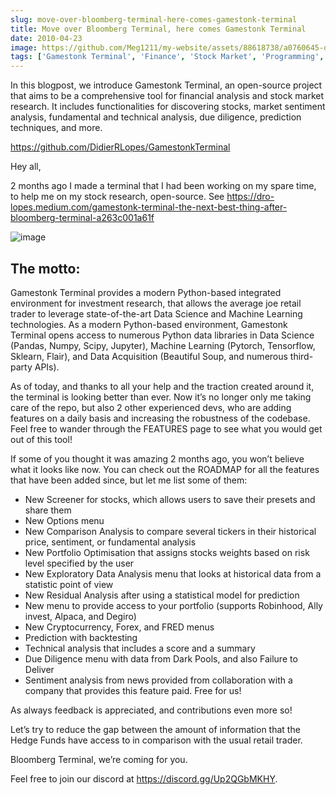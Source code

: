 ```yaml
---
slug: move-over-bloomberg-terminal-here-comes-gamestonk-terminal
title: Move over Bloomberg Terminal, here comes Gamestonk Terminal
date: 2010-04-23
image: https://github.com/Meg1211/my-website/assets/88618738/a0760645-db19-4d5e-bf8a-089865eb12b3
tags: ['Gamestonk Terminal', 'Finance', 'Stock Market', 'Programming', 'Open Source']
---
```


In this blogpost, we introduce Gamestonk Terminal, an open-source project that aims to be a comprehensive tool for financial analysis and stock market research. It includes functionalities for discovering stocks, market sentiment analysis, fundamental and technical analysis, due diligence, prediction techniques, and more.

<!-- truncate -->

https://github.com/DidierRLopes/GamestonkTerminal

Hey all,

2 months ago I made a terminal that I had been working on my spare time, to help me on my stock research, open-source. See https://dro-lopes.medium.com/gamestonk-terminal-the-next-best-thing-after-bloomberg-terminal-a263c001a61f

![image](https://github.com/Meg1211/my-website/assets/88618738/a0760645-db19-4d5e-bf8a-089865eb12b3)

## The motto:
Gamestonk Terminal provides a modern Python-based integrated environment for investment research, that allows the average joe retail trader to leverage state-of-the-art Data Science and Machine Learning technologies. As a modern Python-based environment, Gamestonk Terminal opens access to numerous Python data libraries in Data Science (Pandas, Numpy, Scipy, Jupyter), Machine Learning (Pytorch, Tensorflow, Sklearn, Flair), and Data Acquisition (Beautiful Soup, and numerous third-party APIs).

As of today, and thanks to all your help and the traction created around it, the terminal is looking better than ever. Now it’s no longer only me taking care of the repo, but also 2 other experienced devs, who are adding features on a daily basis and increasing the robustness of the codebase. Feel free to wander through the FEATURES page to see what you would get out of this tool!

If some of you thought it was amazing 2 months ago, you won’t believe what it looks like now. You can check out the ROADMAP for all the features that have been added since, but let me list some of them:

- New Screener for stocks, which allows users to save their presets and share them
- New Options menu
- New Comparison Analysis to compare several tickers in their historical price, sentiment, or fundamental analysis
- New Portfolio Optimisation that assigns stocks weights based on risk level specified by the user
- New Exploratory Data Analysis menu that looks at historical data from a statistic point of view
- New Residual Analysis after using a statistical model for prediction
- New menu to provide access to your portfolio (supports Robinhood, Ally invest, Alpaca, and Degiro)
- New Cryptocurrency, Forex, and FRED menus
- Prediction with backtesting
- Technical analysis that includes a score and a summary
- Due Diligence menu with data from Dark Pools, and also Failure to Deliver
- Sentiment analysis from news provided from collaboration with a company that provides this feature paid. Free for us!

As always feedback is appreciated, and contributions even more so!

Let’s try to reduce the gap between the amount of information that the Hedge Funds have access to in comparison with the usual retail trader.

Bloomberg Terminal, we’re coming for you.

Feel free to join our discord at https://discord.gg/Up2QGbMKHY.
